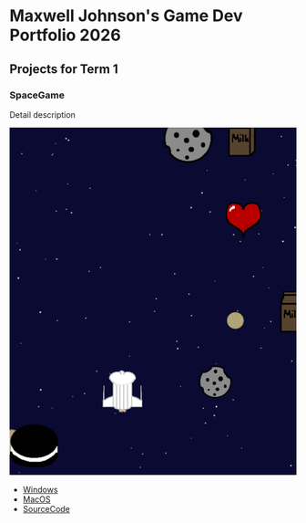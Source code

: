 # Maxwell Johnson's Game Dev Portfolio 2026

## Projects for Term 1

### SpaceGame

Detail description

![Running Game](https://github.com/MaxJ-Bastion/PortfolioGameDev1/blob/main/images/SpaceGame01.png?raw=true)

* [Windows](https://github.com/MaxJ-Bastion/PortfolioGameDev1/blob/main/src/SpaceGame/windows-amd64.zip)
* [MacOS](https://github.com/MaxJ-Bastion/PortfolioGameDev1/blob/main/src/SpaceGame/macos-aarch64.zip)
* [SourceCode](https://github.com/MaxJ-Bastion/PortfolioGameDev1/tree/main/src/SpaceGame)

